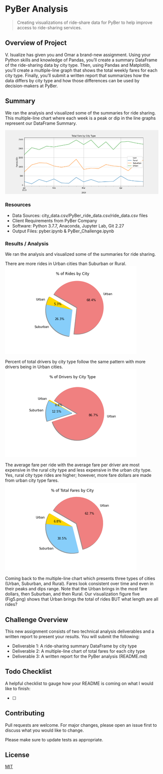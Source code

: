 # PyBer Analysis

> Creating visualizations of ride-share data for PyBer to help improve access to ride-sharing services.

## Overview of Project

V. Isualize has given you and Omar a brand-new assignment. Using your Python skills and knowledge of Pandas, you’ll create a summary DataFrame of the ride-sharing data by city type. Then, using Pandas and Matplotlib, you’ll create a multiple-line graph that shows the total weekly fares for each city type. Finally, you’ll submit a written report that summarizes how the data differs by city type and how those differences can be used by decision-makers at PyBer.

## Summary

We ran the analysis and visualized some of the summaries for ride sharing. This multiple-line chart where each week is a peak or dip in the line graphs represent our DataFrame Summary.

![Total Fare by City Type](analysis/FaresByWeek.png)

### Resources

- Data Sources: city_data.csv/PyBer_ride_data.csv/ride_data.csv files
- Client Requirements from PyBer Company
- Software: Python 3.7.7, Anaconda, Jupyter Lab, Git 2.27
- Output Files: pyber.ipynb & PyBer_Challenge.ipynb

### Results / Analysis

We ran the analysis and visualized some of the summaries for ride sharing.

There are more rides in Urban cities than Suburban or Rural.
![% of Total Rides by City Type](analysis/Fig6.png)

Percent of total drivers by city type follow the same pattern with more drivers being in Urban cities.
![% of Total Rides by City Type](analysis/Fig7.png)

The average fare per ride with the average fare per driver are most expensive in the rural city type and less expensive in the urban city type. Yes, rural city type rides are higher; however, more fare dollars are made from urban city type fares.
![% of Total Rides by City Type](analysis/Fig5.png)

Coming back to the multiple-line chart which presents three types of cities (Urban, Suburban, and Rural). Fares look consistent over time and even in their peaks and dips range. Note that the Urban brings in the most fare dollars, then Suburban, and then Rural. Our visualization figure five (Fig5.png) shows that Urban brings the total of rides BUT what length are all rides?

## Challenge Overview

This new assignment consists of two technical analysis deliverables and a written report to present your results. You will submit the following:

- Deliverable 1: A ride-sharing summary DataFrame by city type
- Deliverable 2: A multiple-line chart of total fares for each city type
- Deliverable 3: A written report for the PyBer analysis (README.md)

## Todo Checklist

A helpful checklist to gauge how your README is coming on what I would like to finish:

- [ ]

## Contributing

Pull requests are welcome. For major changes, please open an issue first to discuss what you would like to change.

Please make sure to update tests as appropriate.

## License

[MIT](https://choosealicense.com/licenses/mit/)
